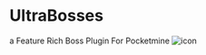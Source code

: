 # UltraBosses
a Feature Rich Boss Plugin For Pocketmine
  ![icon](https://media.discordapp.net/attachments/825312336747036712/867061901782417458/20210720_110828.png)
   <div align="center">
   <A Feature Rich Bosses Plugin
  </div>


